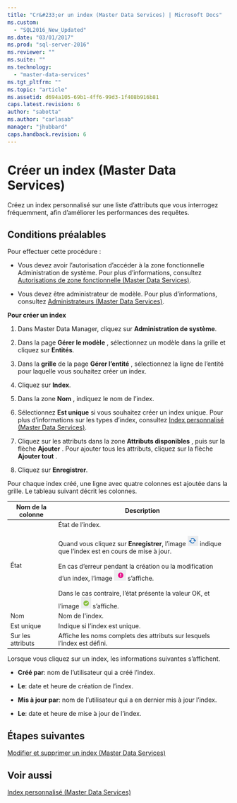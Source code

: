 ```yaml
---
title: "Cr&#233;er un index (Master Data Services) | Microsoft Docs"
ms.custom: 
  - "SQL2016_New_Updated"
ms.date: "03/01/2017"
ms.prod: "sql-server-2016"
ms.reviewer: ""
ms.suite: ""
ms.technology: 
  - "master-data-services"
ms.tgt_pltfrm: ""
ms.topic: "article"
ms.assetid: d694a105-69b1-4ff6-99d3-1f408b916b81
caps.latest.revision: 6
author: "sabotta"
ms.author: "carlasab"
manager: "jhubbard"
caps.handback.revision: 6
---
```

# Cr&#233;er un index (Master Data Services)
  Créez un index personnalisé sur une liste d’attributs que vous interrogez fréquemment, afin d’améliorer les performances des requêtes.  
  
## Conditions préalables  
 Pour effectuer cette procédure :  
  
-   Vous devez avoir l’autorisation d’accéder à la zone fonctionnelle Administration de système. Pour plus d’informations, consultez [Autorisations de zone fonctionnelle &#40;Master Data Services&#41;](../master-data-services/functional-area-permissions-master-data-services.md).  
  
-   Vous devez être administrateur de modèle. Pour plus d’informations, consultez [Administrateurs &#40;Master Data Services&#41;](../master-data-services/administrators-master-data-services.md).  
  
 **Pour créer un index**  
  
1.  Dans Master Data Manager, cliquez sur **Administration de système**.  
  
2.  Dans la page **Gérer le modèle** , sélectionnez un modèle dans la grille et cliquez sur **Entités**.  
  
3.  Dans la **grille** de la page **Gérer l’entité** , sélectionnez la ligne de l’entité pour laquelle vous souhaitez créer un index.  
  
4.  Cliquez sur **Index**.  
  
5.  Dans la zone **Nom** , indiquez le nom de l’index.  
  
6.  Sélectionnez **Est unique** si vous souhaitez créer un index unique. Pour plus d’informations sur les types d’index, consultez [Index personnalisé &#40;Master Data Services&#41;](../master-data-services/custom-index-master-data-services.md).  
  
7.  Cliquez sur les attributs dans la zone **Attributs disponibles** , puis sur la flèche **Ajouter** . Pour ajouter tous les attributs, cliquez sur la flèche **Ajouter tout** .  
  
8.  Cliquez sur **Enregistrer**.  
  
 Pour chaque index créé, une ligne avec quatre colonnes est ajoutée dans la grille. Le tableau suivant décrit les colonnes.  
  
|Nom de la colonne|Description|  
|-----------------|-----------------|  
|État|État de l’index.<br /><br /> Quand vous cliquez sur **Enregistrer**, l’image ![Icon for updating status](../master-data-services/media/mds-statusicon-updating.png "Icon for updating status") indique que l’index est en cours de mise à jour.<br /><br /> En cas d’erreur pendant la création ou la modification d’un index, l’image ![Icon for error status](../master-data-services/media/mds-statusicon-error.png "Icon for error status") s’affiche.<br /><br /> Dans le cas contraire, l’état présente la valeur OK, et l’image ![Icon for OK status](../master-data-services/media/mds-statusicon-ok.png "Icon for OK status") s’affiche.|  
|Nom|Nom de l'index.|  
|Est unique|Indique si l’index est unique.|  
|Sur les attributs|Affiche les noms complets des attributs sur lesquels l’index est défini.|  
  
 Lorsque vous cliquez sur un index, les informations suivantes s’affichent.  
  
-   **Créé par**: nom de l’utilisateur qui a créé l’index.  
  
-   **Le**: date et heure de création de l’index.  
  
-   **Mis à jour par**: nom de l’utilisateur qui a en dernier mis à jour l’index.  
  
-   **Le**: date et heure de mise à jour de l’index.  
  
## Étapes suivantes  
 [Modifier et supprimer un index &#40;Master Data Services&#41;](../master-data-services/edit-and-delete-an-index-master-data-services.md)  
  
## Voir aussi  
 [Index personnalisé &#40;Master Data Services&#41;](../master-data-services/custom-index-master-data-services.md)  
  
  